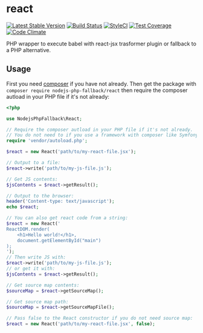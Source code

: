 # react
[![Latest Stable Version](https://poser.pugx.org/nodejs-php-fallback/react/v/stable.png)](https://packagist.org/packages/nodejs-php-fallback/react)
[![Build Status](https://travis-ci.org/kylekatarnls/react.svg?branch=master)](https://travis-ci.org/kylekatarnls/react)
[![StyleCI](https://styleci.io/repos/64409266/shield?style=flat)](https://styleci.io/repos/64409266)
[![Test Coverage](https://codeclimate.com/github/kylekatarnls/react/badges/coverage.svg)](https://codecov.io/github/kylekatarnls/react?branch=master)
[![Code Climate](https://codeclimate.com/github/kylekatarnls/react/badges/gpa.svg)](https://codeclimate.com/github/kylekatarnls/react)

PHP wrapper to execute babel with react-jsx trasformer plugin or fallback to a PHP alternative.

## Usage

First you need [composer](https://getcomposer.org/) if you have not already. Then get the package with ```composer require nodejs-php-fallback/react``` then require the composer autload in your PHP file if it's not already:
```php
<?php

use NodejsPhpFallback\React;

// Require the composer autload in your PHP file if it's not already.
// You do not need to if you use a framework with composer like Symfony, Laravel, etc.
require 'vendor/autoload.php';

$react = new React('path/to/my-react-file.jsx');

// Output to a file:
$react->write('path/to/my-js-file.js');

// Get JS contents:
$jsContents = $react->getResult();

// Output to the browser:
header('Content-type: text/javascript');
echo $react;

// You can also get react code from a string:
$react = new React('
ReactDOM.render(
    <h1>Hello world!</h1>,
    document.getElementById("main")
);
');
// Then write JS with:
$react->write('path/to/my-js-file.js');
// or get it with:
$jsContents = $react->getResult();

// Get source map contents:
$sourceMap = $react->getSourceMap();

// Get source map path:
$sourceMap = $react->getSourceMapFile();

// Pass false to the React constructor if you do not need source map:
$react = new React('path/to/my-react-file.jsx', false);
```
